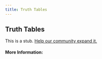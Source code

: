 ```yaml
---
title: Truth Tables
---
```


## Truth Tables

This is a stub. [Help our community expand it.](https://github.com/freeCodeCamp/guide-articles/tree/master/articles/Logic/Truth-Tables/index.md)

<!-- The article goes here, in GitHub-flavored Markdown. Feel free to add YouTube videos, images, and CodePen/JSBin embeds  -->

#### More Information:
<!-- Please add any articles you think might be helpful to read before writing the article -->


